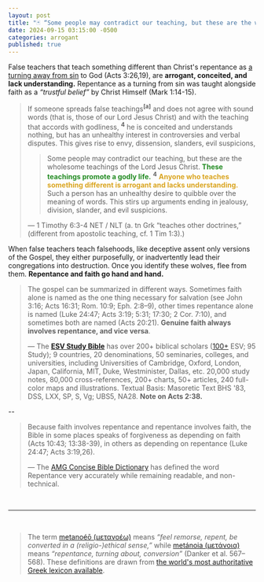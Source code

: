 ```yaml
---
layout: post
title: "🃏 “Some people may contradict our teaching, but these are the wholesome teachings of the Lord Jesus Christ. These teachings promote a godly life. Anyone who teaches something different is arrogant and lacks understanding.” — The Apostle Paul"
date: 2024-09-15 03:15:00 -0500
categories: arrogant
published: true
---
```


False teachers that teach something different than Christ's repentance as [a turning away from sin](https://sevenshepherd.github.io/repent-means-turn/) to God (Acts 3:26,19), are **arrogant, conceited, and lack understanding.** Repentance as a turning from sin was taught alongside faith as a *&ldquo;trustful belief&rdquo;* by Christ Himself (Mark 1:14-15).

<!-- the Apostle Paul revealed that repentance is produced from godly sorrow (2Cor 7:10), and Jude reveals that we should hate sin but remain merciful to the sinner (Jude 23). -->

> If someone spreads false teachings<sup style="font-weight:bold;">[a]</sup> and does not agree with sound words (that is, those of our Lord Jesus Christ) and with the teaching that accords with godliness, <sup style="font-weight:bold;">4</sup> he is conceited and understands nothing, but has an unhealthy interest in controversies and verbal disputes. This gives rise to envy, dissension, slanders, evil suspicions,
>> Some people may contradict our teaching, but these are the wholesome teachings of the Lord Jesus Christ. <span style="font-weight:bold;color:ForestGreen;">These teachings promote a godly life.</span> <sup style="font-weight:bold;">4</sup> <span style="font-weight:bold;color:GoldenRod;">Anyone who teaches something different is arrogant and lacks understanding.</span> Such a person has an unhealthy desire to quibble over the meaning of words. This stirs up arguments ending in jealousy, division, slander, and evil suspicions.
>
> &mdash; 1 Timothy 6:3-4 NET / NLT (a. tn Grk “teaches other doctrines,” (different from apostolic teaching, cf. 1 Tim 1:3).)

When false teachers teach falsehoods, like deceptive assent only versions of the Gospel, they either purposefully, or inadvertently lead their congregations into destruction. Once you identify these wolves, flee from them. **Repentance and faith go hand and hand.**

> The gospel can be summarized in different ways. Sometimes faith alone is named as the one thing necessary for salvation (see John 3:16; Acts 16:31; Rom. 10:9; Eph. 2:8–9), other times repentance alone is named (Luke 24:47; Acts 3:19; 5:31; 17:30; 2 Cor. 7:10), and sometimes both are named (Acts 20:21). **Genuine faith always involves repentance, and vice versa**. 
>
> &mdash; The [**ESV Study Bible**]() has over 200+ biblical scholars ([100+](https://www.esv.org/translation/) ESV; 95 Study); 9 countries, 20 denominations, 50 seminaries, colleges, and universities, including Universities of Cambridge, Oxford, London, Japan, California, MIT, Duke, Westminister, Dallas, etc. 20,000 study notes, 80,000 cross-references, 200+ charts, 50+ articles, 240 full-color maps and illustrations. Textual Basis: Masoretic Text BHS '83, DSS, LXX, SP, S, Vg; UBS5, NA28. **Note on Acts 2:38.**

--

> Because faith involves repentance and repentance involves faith, the Bible in some places speaks of forgiveness as depending on faith (Acts 10:43; 13:38-39), in others as depending on repentance (Luke 24:47; Acts 3:19,26). 
> 
> &mdash; The [AMG Concise Bible Dictionary]() has defined the word Repentance very accurately while remaining readable, and non-technical. 

<br>

---

<br>

> The term [metanoéō (μετανοέω)](/assets/images/greek/metanoeo.png) means *“feel remorse, repent, be converted in a (religio-)ethical sense,”* while [metánoia (μετάνοια)](/assets/images/greek/metanoia.png) means *“repentance, turning about, conversion”* (Danker et al. 567–568). These definitions are drawn from [the world's most authoritative Greek lexicon available](https://sevenshepherd.github.io/repentance/#BDAG).

<script>
    var refTagger = {
        settings: {
            bibleVersion: 'NLT'
        }
    }; 

    (function(d, t) {
        var n=d.querySelector('[nonce]');
        refTagger.settings.nonce = n && (n.nonce||n.getAttribute('nonce'));
        var g = d.createElement(t), s = d.getElementsByTagName(t)[0];
        g.src = 'https://api.reftagger.com/v2/RefTagger.js';
        g.nonce = refTagger.settings.nonce;
        s.parentNode.insertBefore(g, s);
    }(document, 'script'));
</script>